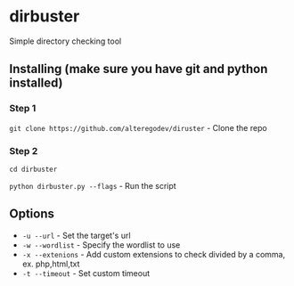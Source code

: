 # dirbuster

Simple directory checking tool

## Installing (make sure you have git and python installed)

### Step 1

`git clone https://github.com/alteregodev/diruster` - Clone the repo

### Step 2

`cd dirbuster`

`python dirbuster.py --flags` - Run the script

## Options

- `-u --url` - Set the target's url
- `-w --wordlist` - Specify the wordlist to use
- `-x --extenions` - Add custom extensions to check divided by a comma, ex. php,html,txt
- `-t --timeout` - Set custom timeout
